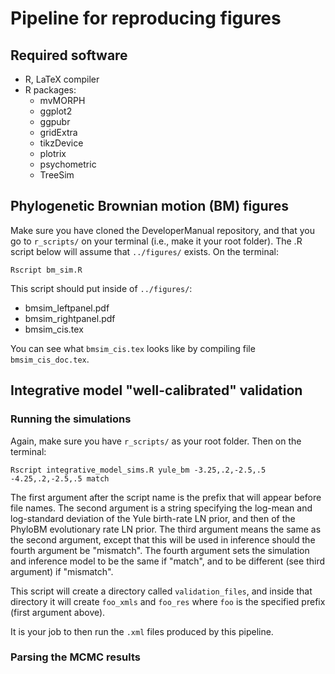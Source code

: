 # Pipeline for reproducing figures

## Required software

* R, LaTeX compiler
* R packages: 
  * mvMORPH
  * ggplot2
  * ggpubr
  * gridExtra
  * tikzDevice
  * plotrix
  * psychometric
  * TreeSim

## Phylogenetic Brownian motion (BM) figures

Make sure you have cloned the DeveloperManual repository, and that you go to `r_scripts/` on your terminal (i.e., make it your root folder).
The .R script below will assume that `../figures/` exists.
On the terminal:

```
Rscript bm_sim.R
```

This script should put inside of `../figures/`:

* bmsim_leftpanel.pdf
* bmsim_rightpanel.pdf
* bmsim_cis.tex

You can see what `bmsim_cis.tex` looks like by compiling file `bmsim_cis_doc.tex`. 

## Integrative model "well-calibrated" validation

### Running the simulations

Again, make sure you have `r_scripts/` as your root folder.
Then on the terminal:

```
Rscript integrative_model_sims.R yule_bm -3.25,.2,-2.5,.5 -4.25,.2,-2.5,.5 match
```

The first argument after the script name is the prefix that will appear before file names.
The second argument is a string specifying the log-mean and log-standard deviation of the Yule birth-rate LN prior, and then of the PhyloBM evolutionary rate LN prior.
The third argument means the same as the second argument, except that this will be used in inference should the fourth argument be "mismatch".
The fourth argument sets the simulation and inference model to be the same if "match", and to be different (see third argument) if "mismatch".

This script will create a directory called `validation_files`, and inside that directory it will create `foo_xmls` and `foo_res` where `foo` is the specified prefix (first argument above).

It is your job to then run the `.xml` files produced by this pipeline.

### Parsing the MCMC results